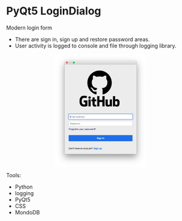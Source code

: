 # PyQt5 LoginDialog

Modern login form
* There are sign in, sign up and restore password areas.
* User activity is logged to console and file through logging library.


<img src="./screenshots/sign_in.png" style="height: 300px; display:block; margin-left: auto; margin-right: auto;">

Tools:
* Python
* logging
* PyQt5
* CSS
* MondoDB

